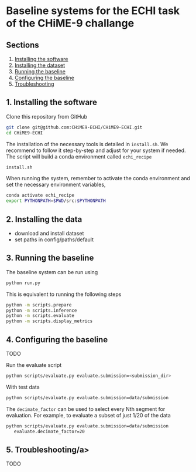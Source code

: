 # Baseline systems for the ECHI task of the CHiME-9 challange

## Sections

1. <a href="#install">Installing the software</a>
2. <a href="#data">Installing the dataset</a>
3. <a href="#baseline"> Running the baseline</a>
4. <a href="#configuration"> Configuring the baseline</a>
5. <a href="#troubleshooting">Troubleshooting</a>

## <a id="#install">1. Installing the software</a>

Clone this repository from GitHub

```bash
git clone git@github.com:CHiME9-ECHI/CHiME9-ECHI.git
cd CHiME9-ECHI
```

The installation of the necessary tools is detailed in `install.sh`.
We recommend to follow it step-by-step and adjust for your system if needed.
The script will build a conda environment called `echi_recipe`

```bash
install.sh
```

When running the system, remember to activate the conda environment and set the
necessary environment variables,

```bash
conda activate echi_recipe
export PYTHONPATH=$PWD/src:$PYTHONPATH
```

## <a id="data"> 2. Installing the data </a>

- download and install dataset
- set paths in config/paths/default

## <a id="baseline">3. Running the baseline</a>

The baseline system can be run using

```bash
python run.py
```

This is equivalent to running the following steps

```bash
python -m scripts.prepare
python -m scripts.inference
python -m scripts.evaluate
python -m scripts.display_metrics
```

## <a id="configuration">4. Configuring the baseline</a>

TODO

Run the evaluate script

```bash
python scripts/evaluate.py evaluate.submission=<submission_dir>
```

With test data

```bash
python scripts/evaluate.py evaluate.submission=data/submission
```

The `decimate_factor` can be used to select every Nth segment for evaluation.
For example, to evaluate a subset of just 1/20 of the data

```bash
python scripts/evaluate.py evaluate.submission=data/submission
   evaluate.decimate_factor=20
```

## <a id="troubleshooting">5. Troubleshooting/a>

TODO
